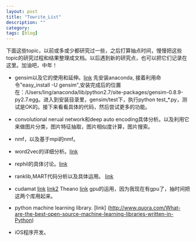```yaml
---
layout: post
title: "Towrite_List"
description: ""
category:
tags: [blog]
---
```


下面这些topic，以前或多或少都研究过一些，之后打算抽点时间，慢慢把这些topic的研究过程和结果整理成文档。以后遇到新的研究点，也可以把它们记录在这里。加油吧，中年！

- gensim以及它的使用和延伸。[link](http://radimrehurek.com/gensim/tutorial.html)
先安装anaconda, 接着利用命令"easy_install -U gensim",安装完成后的位置在：/Users/ling/anaconda/lib/python2.7/site-packages/gensim-0.8.9-py2.7.egg。进入到安装目录里，gensim/test下，执行python test_\*.py，测试是OK的。接下来看看具体的代码，然后尝试更多的功能。

- convolutional nerual network和deep auto encoding具体分析。以及利用它来做图片分类，图片特征抽取，图片相似度计算，图片搜索。
- nmf，以及基于mpi的nmf。
- word2vec的详细分析。[link](https://code.google.com/p/word2vec/)
- rephil的具体讨论。[link](http://www.quora.com/Topic-Models/How-does-Googles-topic-model-Rephil-work)
- ranklib,MART代码分析以及具体运用。  [link](http://people.cs.umass.edu/~vdang/ranklib.html)
- cudamat [link](https://code.google.com/p/cudamat/) [link2](https://github.com/cudamat/cudamat) Theano [link](http://fastml.com/running-things-on-a-gpu/) gpu的运用，因为我现在有gpu了，抽时间把这两个库用起来。
- python machine learning library. [link] (http://www.quora.com/What-are-the-best-open-source-machine-learning-libraries-written-in-Python)
- iOS程序开发。

